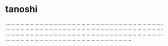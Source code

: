 # tanoshi
........................................................................................................................................................................................................................................................................................................................................................................................................................................................................................